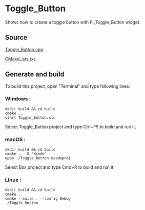 # Toggle_Button

Shows how to create a toggle button with Fl_Toggle_Button widget.

## Source

[Toggle_Button.cpp](Toggle_Button.cpp)

[CMakeLists.txt](CMakeLists.txt)

## Generate and build

To build this project, open "Terminal" and type following lines:

### Windows :

``` shell
mkdir build && cd build
cmake .. 
start Toggle_Button.sln
```

Select Toggle_Button project and type Ctrl+F5 to build and run it.

### macOS :

``` shell
mkdir build && cd build
cmake .. -G "Xcode"
open ./Toggle_Button.xcodeproj
```

Select Box project and type Cmd+R to build and run it.

### Linux :

``` shell
mkdir build && cd build
cmake .. 
cmake --build . --config Debug
./Toggle_Button
```
